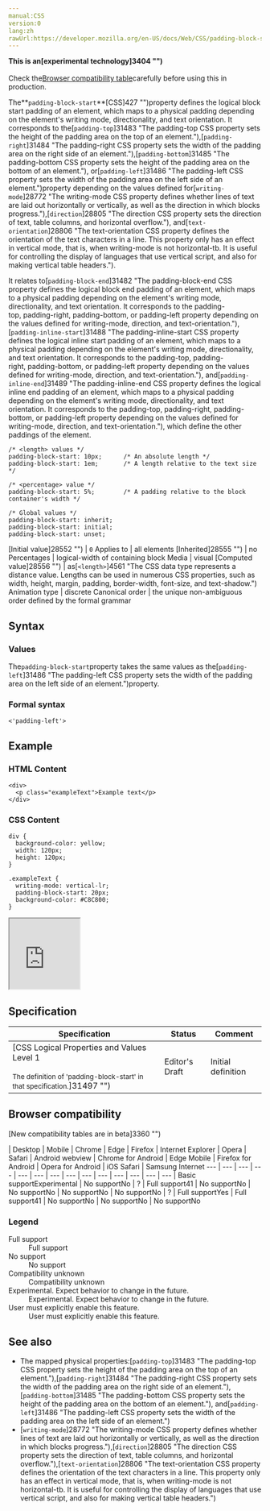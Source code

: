 ```yaml
---
manual:CSS
version:0
lang:zh
rawUrl:https://developer.mozilla.org/en-US/docs/Web/CSS/padding-block-start
---
```






**This is an[experimental technology]3404 "")**<br></br>Check the[Browser compatibility table](%31487#Browser_compatibility "")carefully before using this in production.




The**`padding-block-start`**[CSS]427 "")property defines the logical block start padding of an element, which maps to a physical padding depending on the element&#39;s writing mode, directionality, and text orientation. It corresponds to the[`padding-top`]31483 "The padding-top CSS property sets the height of the padding area on the top of an element."),[`padding-right`]31484 "The padding-right CSS property sets the width of the padding area on the right side of an element."),[`padding-bottom`]31485 "The padding-bottom CSS property sets the height of the padding area on the bottom of an element."), or[`padding-left`]31486 "The padding-left CSS property sets the width of the padding area on the left side of an element.")property depending on the values defined for[`writing-mode`]28772 "The writing-mode CSS property defines whether lines of text are laid out horizontally or vertically, as well as the direction in which blocks progress."),[`direction`]28805 "The direction CSS property sets the direction of text, table columns, and horizontal overflow."), and[`text-orientation`]28806 "The text-orientation CSS property defines the orientation of the text characters in a line. This property only has an effect in vertical mode, that is, when writing-mode is not horizontal-tb. It is useful for controlling the display of languages that use vertical script, and also for making vertical table headers.").



It relates to[`padding-block-end`]31482 "The padding-block-end CSS property defines the logical block end padding of an element, which maps to a physical padding depending on the element's writing mode, directionality, and text orientation. It corresponds to the padding-top, padding-right, padding-bottom, or padding-left property depending on the values defined for writing-mode, direction, and text-orientation."),[`padding-inline-start`]31488 "The padding-inline-start CSS property defines the logical inline start padding of an element, which maps to a physical padding depending on the element's writing mode, directionality, and text orientation. It corresponds to the padding-top, padding-right, padding-bottom, or padding-left property depending on the values defined for writing-mode, direction, and text-orientation."), and[`padding-inline-end`]31489 "The padding-inline-end CSS property defines the logical inline end padding of an element, which maps to a physical padding depending on the element's writing mode, directionality, and text orientation. It corresponds to the padding-top, padding-right, padding-bottom, or padding-left property depending on the values defined for writing-mode, direction, and text-orientation."), which define the other paddings of the element.


```
/* <length> values */
padding-block-start: 10px;      /* An absolute length */
padding-block-start: 1em;       /* A length relative to the text size */

/* <percentage> value */
padding-block-start: 5%;        /* A padding relative to the block container's width */

/* Global values */
padding-block-start: inherit;
padding-block-start: initial;
padding-block-start: unset;
```

[Initial value]28552 "") | `0` 
Applies to | all elements 
[Inherited]28555 "") | no 
Percentages | logical-width of containing block 
Media | visual 
[Computed value]28556 "") | as[`<length>`]4561 "The <length> CSS data type represents a distance value. Lengths can be used in numerous CSS properties, such as width, height, margin, padding, border-width, font-size, and text-shadow.") 
Animation type | discrete 
Canonical order | the unique non-ambiguous order defined by the formal grammar 


## Syntax<a name="Syntax"></a>

### Values<a name="Values"></a>


The`padding-block-start`property takes the same values as the[`padding-left`]31486 "The padding-left CSS property sets the width of the padding area on the left side of an element.")property.


### Formal syntax<a name="Formal_syntax"></a>

```
<'padding-left'>
```

## Example<a name="Example"></a>

### HTML Content<a name="HTML_Content"></a>

```
<div>
  <p class="exampleText">Example text</p>
</div>
```

### CSS Content<a name="CSS_Content"></a>

```
div {
  background-color: yellow;
  width: 120px;
  height: 120px;
}

.exampleText {
  writing-mode: vertical-lr;
  padding-block-start: 20px;
  background-color: #C8C800;
}
```


<iframe src='https://mdn.mozillademos.org/en-US/docs/Web/CSS/padding-block-start$samples/Example?revision=1319182' width='140' height='140'></iframe>



## Specification<a name="Specification"></a>

Specification | Status | Comment 
 ---  |  ---  |  ---  | 
[CSS Logical Properties and Values Level 1<br></br><small>The definition of &#39;padding-block-start&#39; in that specification.</small>]31497 "") | Editor&#39;s Draft | Initial definition 


## Browser compatibility<a name="Browser_compatibility"></a>
[New compatibility tables are in beta<i></i>]3360 "")

 | <abbr>Desktop<i></i></abbr> | <abbr>Mobile<i></i></abbr> 
 | <abbr>Chrome<i></i></abbr> | <abbr>Edge<i></i></abbr> | <abbr>Firefox<i></i></abbr> | <abbr>Internet Explorer<i></i></abbr> | <abbr>Opera<i></i></abbr> | <abbr>Safari<i></i></abbr> | <abbr>Android webview<i></i></abbr> | <abbr>Chrome for Android<i></i></abbr> | <abbr>Edge Mobile<i></i></abbr> | <abbr>Firefox for Android<i></i></abbr> | <abbr>Opera for Android<i></i></abbr> | <abbr>iOS Safari<i></i></abbr> | <abbr>Samsung Internet<i></i></abbr> 
 ---  |  ---  |  ---  |  ---  |  ---  |  ---  |  ---  |  ---  |  ---  |  ---  |  ---  |  ---  |  ---  |  ---  | 
Basic support<abbr>Experimental<i></i></abbr> | <abbr>No support</abbr>No | <abbr>?</abbr> | <abbr>Full support</abbr>41 | <abbr>No support</abbr>No | <abbr>No support</abbr>No | <abbr>No support</abbr>No | <abbr>No support</abbr>No | <abbr>?</abbr> | <abbr>Full support</abbr>Yes | <abbr>Full support</abbr>41 | <abbr>No support</abbr>No | <abbr>No support</abbr>No | <abbr>No support</abbr>No 


### Legend<a name="Legend"></a>
<dl><dt id=''><abbr>Full support</abbr></dt><dd>Full support</dd><dt id=''><abbr>No support</abbr></dt><dd>No support</dd><dt id=''><abbr>Compatibility unknown</abbr></dt><dd>Compatibility unknown</dd><dt id=''><abbr>Experimental. Expect behavior to change in the future.<i></i></abbr></dt><dd>Experimental. Expect behavior to change in the future.</dd><dt id=''><abbr>User must explicitly enable this feature.<i></i></abbr></dt><dd>User must explicitly enable this feature.</dd></dl>

## See also<a name="See_also"></a>

* The mapped physical properties:[`padding-top`]31483 "The padding-top CSS property sets the height of the padding area on the top of an element."),[`padding-right`]31484 "The padding-right CSS property sets the width of the padding area on the right side of an element."),[`padding-bottom`]31485 "The padding-bottom CSS property sets the height of the padding area on the bottom of an element."), and[`padding-left`]31486 "The padding-left CSS property sets the width of the padding area on the left side of an element.")
* [`writing-mode`]28772 "The writing-mode CSS property defines whether lines of text are laid out horizontally or vertically, as well as the direction in which blocks progress."),[`direction`]28805 "The direction CSS property sets the direction of text, table columns, and horizontal overflow."),[`text-orientation`]28806 "The text-orientation CSS property defines the orientation of the text characters in a line. This property only has an effect in vertical mode, that is, when writing-mode is not horizontal-tb. It is useful for controlling the display of languages that use vertical script, and also for making vertical table headers.")



